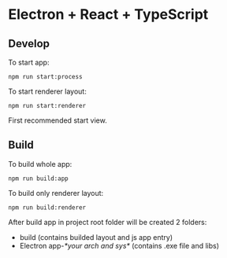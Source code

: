 # Electron + React + TypeScript

## Develop

To start app: 
```
npm run start:process
```

To start renderer layout: 
```
npm run start:renderer
```

First recommended start view.

## Build

To build whole app: 
```
npm run build:app
```

To build only renderer layout:
```
npm run build:renderer
```

After build app in project root folder will be created 2 folders:
- build (contains builded layout and js app entry)
- Electron app-*\*your arch and sys\** (contains .exe file and libs)
